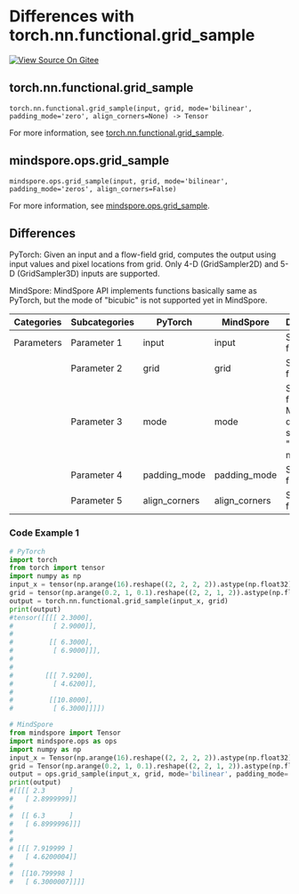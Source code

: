 # Differences with torch.nn.functional.grid_sample

[![View Source On Gitee](https://mindspore-website.obs.cn-north-4.myhuaweicloud.com/website-images/r2.3.q1/resource/_static/logo_source_en.svg)](https://gitee.com/mindspore/docs/blob/r2.3.q1/docs/mindspore/source_en/note/api_mapping/pytorch_diff/grid_sample.md)

## torch.nn.functional.grid_sample

```text
torch.nn.functional.grid_sample(input, grid, mode='bilinear', padding_mode='zero', align_corners=None) -> Tensor
```

For more information, see [torch.nn.functional.grid_sample](https://pytorch.org/docs/1.8.1/nn.functional.html#torch.nn.functional.grid_sample).

## mindspore.ops.grid_sample

```text
mindspore.ops.grid_sample(input, grid, mode='bilinear', padding_mode='zeros', align_corners=False)
```

For more information, see [mindspore.ops.grid_sample](https://www.mindspore.cn/docs/en/r2.3.0rc1/api_python/ops/mindspore.ops.grid_sample.html).

## Differences

PyTorch: Given an input and a flow-field grid, computes the output using input values and pixel locations from grid. Only 4-D (GridSampler2D) and 5-D (GridSampler3D) inputs are supported.

MindSpore: MindSpore API implements functions basically same as PyTorch, but the mode of "bicubic" is not supported yet in MindSpore.

| Categories | Subcategories| PyTorch | MindSpore |Differences |
| ---- | ----- | ------- | --------- |------------------ |
| Parameters | Parameter 1 | input   | input     | Same function                   |
|      | Parameter 2 | grid   | grid | Same function |
|      | Parameter 3 | mode   | mode | Same function, MindSpore does not support "bicubic" mode yet  |
|      | Parameter 4 | padding_mode  | padding_mode   | Same function  |
|      | Parameter 5 | align_corners | align_corners  | Same function  |

### Code Example 1

```python
# PyTorch
import torch
from torch import tensor
import numpy as np
input_x = tensor(np.arange(16).reshape((2, 2, 2, 2)).astype(np.float32))
grid = tensor(np.arange(0.2, 1, 0.1).reshape((2, 2, 1, 2)).astype(np.float32))
output = torch.nn.functional.grid_sample(input_x, grid)
print(output)
#tensor([[[[ 2.3000],
#          [ 2.9000]],
#
#         [[ 6.3000],
#          [ 6.9000]]],
#
#
#        [[[ 7.9200],
#          [ 4.6200]],
#
#         [[10.8000],
#          [ 6.3000]]]])

# MindSpore
from mindspore import Tensor
import mindspore.ops as ops
import numpy as np
input_x = Tensor(np.arange(16).reshape((2, 2, 2, 2)).astype(np.float32))
grid = Tensor(np.arange(0.2, 1, 0.1).reshape((2, 2, 1, 2)).astype(np.float32))
output = ops.grid_sample(input_x, grid, mode='bilinear', padding_mode='zeros', align_corners=False)
print(output)
#[[[[ 2.3      ]
#   [ 2.8999999]]
#
#  [[ 6.3      ]
#   [ 6.8999996]]]
#
#
# [[[ 7.919999 ]
#   [ 4.6200004]]
#
#  [[10.799998 ]
#   [ 6.3000007]]]]
```
